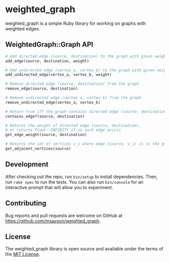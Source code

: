 # weighted_graph

weighted_graph is a simple Ruby library for working on graphs with weighted edges.

## WeightedGraph::Graph API

```ruby
# Add directed edge (source, destination) to the graph with given weight
add_edge(source, destination, weight)

# Add undirected edge (vertex_a, vertex_b) to the graph with given weight
add_undirected_edge(vertex_a, vertex_b, weight)

# Remove directed edge (source, destination) from the graph
remove_edge(source, destination)

# Remove undirected edge (vertex_a, vertex_b) from the graph
remove_undirected_edge(vertex_a, vertex_b)

# Return true iff the graph contains directed edge (source, destination)
contains_edge?(source, destination)

# Returns the weight of directed edge (source, destination),
# or returns Float::INFINITY if no such edge exists
get_edge_weight(source, destination)

# Returns the set of vertices v_i where edge (source, v_i) is in the graph
get_adjacent_vertices(source)
```

<!-- TODO: Add installation section after publishing the gem.
## Installation

Add this line to your application's Gemfile:

```ruby
gem 'weighted_graph'
```

Or install it yourself as:

    $ gem install weighted_graph -->

## Development

After checking out the repo, run `bin/setup` to install dependencies. Then, run `rake spec` to run the tests. You can also run `bin/console` for an interactive prompt that will allow you to experiment.

## Contributing

Bug reports and pull requests are welcome on GitHub at https://github.com/msayson/weighted_graph.

## License

The weighted_graph library is open source and available under the terms of the [MIT License](http://opensource.org/licenses/MIT).
